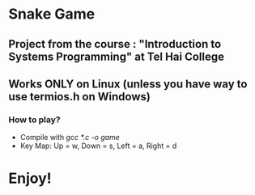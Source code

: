 # Snake Game

## Project from the course : "Introduction to Systems Programming" at Tel Hai College

## Works ONLY on Linux (unless you have way to use termios.h on Windows)

### How to play?

-   Compile with _gcc \*.c -o game_
-   Key Map: Up = w, Down = s, Left = a, Right = d

# Enjoy!
